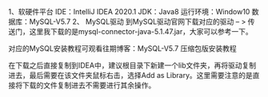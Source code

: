 1、软硬件平台
IDE：IntelliJ IDEA 2020.1
JDK：Java8
运行环境：Window10
数据库：MySQL-V5.7
2、 MySQL驱动
到MySQL驱动官网下载对应的驱动 – > 传送门，这里我下载的是mysql-connector-java-5.1.47.jar，大家可以参考一下。

对应的MySQL安装教程可观看往期博客：MySQL-V5.7 压缩包版安装教程

在下载之后直接复制到IDEA中，建议根目录下新建一个lib文件夹，再将驱动复制进去，最后需要在该文件夹鼠标右击，选择Add as Library。这里需要注意的是直接将下载的文件复制进去不需要进行其余操作。
